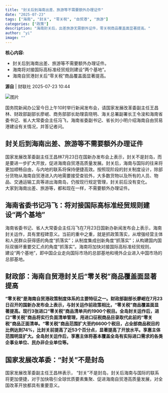 ```yaml
---
title: "封关后到海南出差、旅游等不需要额外办理证件"
date: "2025-07-23"
tags: ["海南", "封关", "零关税", "自贸港", "旅游"]
categories: ["政策"]
description: "海南封关后，出差旅游无需额外证件，零关税商品覆盖面显著提高。"
author: "yi"
image: ""
---
```


**核心内容:**
- 封关后到海南出差、旅游等不需要额外办理证件。
- 海南将对接国际高标准经贸规则建设“两个基地”。
- 海南自贸港封关后“零关税”商品覆盖面显著提高。

**源自** | 财联社   2025-07-23 10:44  
  
![图片](https://ai.programnotes.cn/img/ai/09ea9a84cf9616de98e5e95cdbbe1d2c.gif)  
  
国务院新闻办公室今日上午10时举行新闻发布会，请国家发展改革委副主任王昌林、财政部副部长廖岷、商务部部长助理袁晓明、海关总署副署长王令浚和海南省委书记、省人大常委会主任冯飞，海南省委副书记、省长刘小明介绍海南自由贸易港建设有关情况，并答记者问。  
  
## 封关后到海南出差、旅游等不需要额外办理证件  
  
  
国家发展改革委副主任王昌林7月23日在国新办发布会上表示，封关不是封岛，而是要进一步扩大开放，促进海南自贸港高质量发展。封关后，海南与国际的往来将更加顺畅自由，与内地的联系将保持便捷高效。按照现阶段的封关制度设计，除部分货物从海南自贸港进入内地需要接受查验外，大多数货物以及所有的人员、物品、交通运输工具等进出海南岛，仍按现行规定管理，封关前后没有变化。  
大家到海南出差、旅游等，都和现在一样，不需要额外办理证件。  
## 海南省委书记冯飞：将对接国际高标准经贸规则建设“两个基地”  
  
海南省委书记、省人大常委会主任冯飞在7月23日国新办新闻发布会上表示，海南封关运作，具有里程碑意义。当前的重中之重，就是抓政策落实，从增强经营主体和人民群众获得感的角度“抓落实”；从制度集成创新角度“抓落实”；从构建国内国际双循环重要交汇点的角度“抓落实”。海南将加快对接国际高标准经贸规则，  
建设“两个基地”，即中国企业走向国际市场的总部基地和境外企业进入中国市场的总部基地。  
## 财政部：海南自贸港封关后“零关税”商品覆盖面显著提高  
  
**“零关税”是海南自贸港政策制度体系的主要特征之一。财政部副部长廖岷在7月23日召开的国新办发布会上表示，与封关运作前政策相比，“零关税”商品覆盖面显著提高。现行3张进口“零关税”商品清单共约1900个税目。全岛封关运作后，进口“零关税”商品将实行负面清单管理，用进口征税商品目录取代此前的“零关税”商品正面清单。“零关税”商品范围扩大至约6600个税目，占全部商品税目的比例达到74%，比封关前提高了近53个百分点，显著提高了开放水平。享惠主体范围明显扩大。全岛封关运作后，享惠主体将基本覆盖全岛有实际进口需求的各类企事业单位、民办非企业单位等。**  
## 国家发展改革委：“封关”不是封岛  
  
国家发展改革委副主任王昌林表示， “封关”不是封岛，封关后海南与国际的联系将更加便捷，对于加快吸引全球优质要素集聚、促进海南自贸港高质量发展，对全国改革开放都具有重要意义。  
  
  
